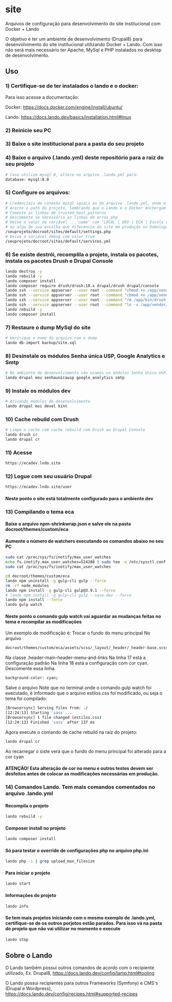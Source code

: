 # site

Arquivos de configuração para desenvolvimento do site institucional com Docker + Lando 

O objetivo é ter um ambiente de desenvolvimento (Drupal8) para desenvolvimento do site institucional utilizando Docker + Lando. Com isso não será mais necessário ter Apache, MySql e PHP instalados no desktop de desenvolvimento.

## Uso

### 1) Certifique-se de ter instalados o lando e o docker:

Para isso acesse a documentação: 

Docker: https://docs.docker.com/engine/install/ubuntu/ 

Lando: https://docs.lando.dev/basics/installation.html#linux

### 2) Reinicie seu PC

### 3) Baixe o site institucional para a pasta do seu projeto

### 4) Baixe o arquivo (.lando.yml) deste repositório para a raiz do seu projeto

```bash
# Caso utilize mysql 8, altere no arquivo .lando.yml para:
database: mysql:8.0
```

### 5) Configure os arquivos:

```bash
# Credenciais de conexão mysql iguais as do arquivo .lando.yml, onde o valor da variável host será database
# Acerte o path do projeto, lembrando que o Lando e o Docker enchergam a pasta /app como sendo a raiz do projeto
# Comente as linhas de trusted_host_patterns
# Descomente se necessário as linhas de erros php
# Deixe o valor da variável ...'name' com 'LOCAL | DEV | ECA | Escola de Comunicações e Artes'
# ou algo de sua escolha que diferencie do site em produção ou homologação
/seuprojeto/docroot/sites/default/settings.php
# Deixe a variável debug com valor true
/seuprojeto/docroot/sites/default/services.yml
```

### 6) Se existe destrói, recomplila o projeto, instala os pacotes, instala os pacotes Drush e Drupal Console

```bash
lando destroy -y 
lando rebuild -y 
lando composer install
lando composer require drush/drush:10.x drupal/drush drupal/console
lando ssh --service appserver --user root --command "chmod +x /app/vendor/drush/drush/drush"
lando ssh --service appserver --user root --command "chmod +x /app/vendor/drupal/console/bin/drupal"
lando ssh --service appserver --user root --command "rm /app/bin/drush.php"
lando ssh --service appserver --user root --command "ln -s /app/vendor/drush/drush/drush.php /app/bin/drush.php"
lando rebuild -y
lando composer install
```

### 7) Restaure o dump MySql do site 

```bash
# Veririque o nome do arquivo com o dump 
lando db-import backup/site.sql
```

### 8) Desinstale os módulos Senha única USP, Google Analytics e Smtp 

```bash
# No ambiente de desenvolvimento não usamos os módulos Senha Única USP, Google Analytics e SMTP (envio de e-mails)
lando drupal mou senhaunicausp google_analytics smtp
```

### 9) Instale os módulos dev

```bash
# Ativando módulos de desenvolvimento
lando drupal moi devel kint
```

### 10) Cache rebuild com Drush

```bash
# Limpe o cache com cache rebuild com Drush ou Drupal Console
lando drush cr
lando drupal cr
```

### 11) Acesse

```bash
https://ecadev.lndo.site
```

### 12) Logue com seu usuário Drupal

```bash
https://ecadev.lndo.site/user
```

#### Neste ponto o site está totalmente configurado para o ambiente dev

### 13) Compilando o tema eca

#### Baixe o arquivo npm-shrinkwrap.json e salve ele na pasta docroot/themes/custom/eca

#### Aumente o número de watchers executando os comandos abaixo no seu PC 

```bash
sudo cat /proc/sys/fs/inotify/max_user_watches
echo fs.inotify.max_user_watches=524288 | sudo tee -a /etc/sysctl.conf && sudo sysctl -p
sudo cat /proc/sys/fs/inotify/max_user_watches
```

```bash
cd docroot/themes/custom/eca
lando npm uninstall -g gulp-cli gulp --force
rm -rf node_modules
lando npm install -g gulp-cli gulp@3.9.1 --force
# lando npm install -g gulp-cli gulp --save-dev --force
lando npm install --force
lando gulp watch
```

#### Neste ponto o comando gulp watch vai aguardar as mudanças feitas no tema e recompilar as modificações

Um exemplo de modificação é:
Trocar o fundo do menu principal
No arquivo
```bash
docroot/themes/custom/eca/assets/scss/_layout/_header/_header-base.scss
```
Na classe 
.header-main-header-menu-and-links
Na linha 17 está a configuração padrão
Na linha 18 está a configuração com cor cyan. Descomente essa linha.
```bash
background-color: cyan;
```
Salve o arquivo
Note que no terminal onde o comando gulp watch foi executado, é informado que o arquivo estilos.css foi modificado, ou seja o tema foi compilado:
```bash
[Browsersync] Serving files from: ./
[12:24:13] Starting 'sass'...
[Browsersync] 1 file changed (estilos.css)
[12:24:13] Finished 'sass' after 137 ms
```
Agora execute o comando de cache rebuild na raiz do projeto:
```bash
lando drupal cr
```
Ao recarregar o siste verá que o fundo do menu principal foi alterado para a cor cyan

#### ATENÇÃO! Esta alteração de cor no menu e outros testes devem ser desfeitos antes de colocar as modificações necessárias em produção. 

### 14) Comandos Lando. Tem mais comandos comentados no arquivo .lando.yml

#### Recompila o projeto
```bash
lando rebuild -y
```

#### Composer install no projeto
```bash
lando composer install
```

#### Só para testar o override de configurações php no arquivo php.ini
```bash
lando php -i | grep upload_max_filesize
```

#### Para iniciar o projeto
```bash
lando start
```

#### Informações do projeto
```bash
lando info
```

#### Se tem mais projetos iniciando com o mesmo exemplo de .lando.yml, certifique-se de os outros porjetos estão parados. Para isso vá na pasta do projeto que não vai utilizar no momento e execute
```bash
lando stop
```

## Sobre o Lando

O Lando também possui outros comandos de acordo com o recipiente utilizado, Ex. Drupal8, https://docs.lando.dev/config/lamp.html#tooling

O Lando possui recipientes para outros Frameworks (Symfony) e CMS's (Drupal e Wordpress), https://docs.lando.dev/config/recipes.html#supported-recipes
